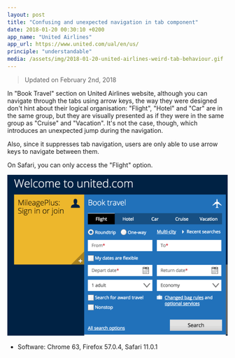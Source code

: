 ```yaml
---
layout: post
title: "Confusing and unexpected navigation in tab component"
date: 2018-01-20 00:30:10 +0200
app_name: "United Airlines"
app_url: https://www.united.com/ual/en/us/
principle: "understandable"
media: /assets/img/2018-01-20-united-airlines-weird-tab-behaviour.gif
---
```


> Updated on February 2nd, 2018

In "Book Travel" section on United Airlines website, although you can navigate through the tabs using arrow keys, the way they were designed don't hint about their logical organisation: "Flight", "Hotel" and "Car" are in the same group, but they are visually presented as if they were in the same group as "Cruise" and "Vacation". It's not the case, though, which introduces an unexpected jump during the navigation.

Also, since it suppresses tab navigation, users are only able to use arrow keys to navigate between them.

On Safari, you can only access the "Flight" option.

![Gif showing how the "Book Travel" section on United Airlines behaves](/assets/img/2018-01-20-united-airlines-weird-tab-behaviour.gif)

* Software: Chrome 63, Firefox 57.0.4, Safari 11.0.1
